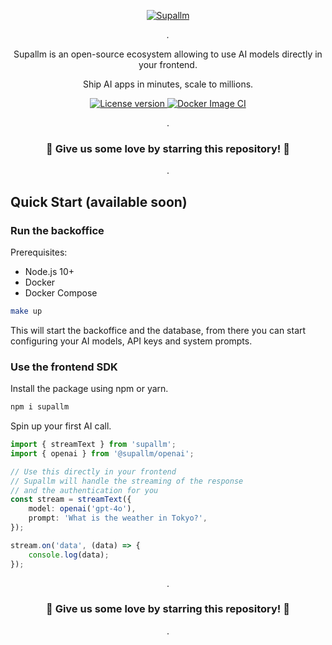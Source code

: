 <p align="center">
  <a href="https://github.com/supallm/supallm"><img src="" alt="Supallm"></a>
</p>

<p align="center">
    <em>.</em>
</p>

<p align=center>
Supallm is an open-source ecosystem allowing to use AI models directly in your frontend.
</p>

<p align="center">
Ship AI apps in minutes, scale to millions.
</p>

<p align="center">
<a href="" target="_blank">
    <img src="https://img.shields.io/badge/License-Apache 2.0-blue.svg" alt="License version">
</a>
<a href="" target="_blank">
    <img src="https://img.shields.io/badge/Status-Under Active Development-green.svg" alt="Docker Image CI">
</a>
</p>

<p align="center">
.
</p>

<h3 align="center">
🌟 Give us some love by starring this repository! 🌟  
</h3>

<p align="center">
.
</p>

## Quick Start (available soon)

### Run the backoffice

Prerequisites:
- Node.js 10+
- Docker
- Docker Compose

```bash
make up
```

This will start the backoffice and the database, from there you can start configuring your AI models, API keys and system prompts.

### Use the frontend SDK

Install the package using npm or yarn.

```bash
npm i supallm
```

Spin up your first AI call.

```typescript
import { streamText } from 'supallm';
import { openai } from '@supallm/openai';

// Use this directly in your frontend
// Supallm will handle the streaming of the response
// and the authentication for you
const stream = streamText({
    model: openai('gpt-4o'),
    prompt: 'What is the weather in Tokyo?',
});

stream.on('data', (data) => {
    console.log(data);
});

```



<p align="center">
.
</p>

<h3 align="center">
🌟 Give us some love by starring this repository! 🌟  
</h3>

<p align="center">
.
</p>